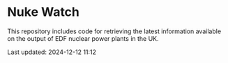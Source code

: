 # Nuke Watch

This repository includes code for retrieving the latest information available on the output of EDF nuclear power plants in the UK.

Last updated: 2024-12-12 11:12